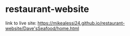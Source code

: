 # restaurant-website
 
 
 link to live site:
 https://mikealessi24.github.io/restaurant-website/Dave'sSeafood/home.html
